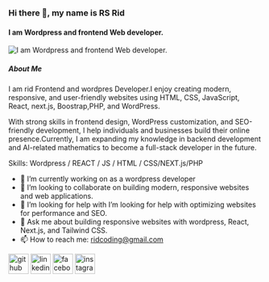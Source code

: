 ### Hi there 👋, my name is RS Rid
#### I am Wordpress and frontend Web developer.
![I am Wordpress and frontend Web developer.](https://media.licdn.com/dms/image/v2/D4E16AQFrNZm2_RetZg/profile-displaybackgroundimage-shrink_350_1400/B4EZlbplIwK0AY-/0/1758179252211?e=1761177600&v=beta&t=n3WfJlcncdAjr-tFHEAkKL7Bi_OncBim92fewvdJBFA)
##### About Me
I am rid Frontend and wordpres Developer.I enjoy creating modern, responsive, and user-friendly websites using HTML, CSS, JavaScript, React, next.js, Boostrap,PHP, and WordPress.

With strong skills in frontend design, WordPress customization, and SEO-friendly development, I help individuals and businesses build their online presence.Currently, I am expanding my knowledge in backend development and AI-related mathematics to become a full-stack developer in the future.

Skills: Wordpress / REACT / JS / HTML / CSS/NEXT.js/PHP

- 🔭 I’m currently working on as a  wordpress developer 
- 👯 I’m looking to collaborate on building modern, responsive websites and web applications. 
- 🤔 I’m looking for help with I’m looking for help with optimizing websites for performance and SEO. 
- 💬 Ask me about building responsive websites with wordpress, React, Next.js, and Tailwind CSS. 
- 📫 How to reach me: ridcoding@gmail.com 


[<img src='https://cdn.jsdelivr.net/npm/simple-icons@3.0.1/icons/github.svg' alt='github' height='40'>](https://github.com/https://github.com/rs-rid)  [<img src='https://cdn.jsdelivr.net/npm/simple-icons@3.0.1/icons/linkedin.svg' alt='linkedin' height='40'>](https://www.linkedin.com/in/https://www.linkedin.com/in/rs-rid-267807383//)  [<img src='https://cdn.jsdelivr.net/npm/simple-icons@3.0.1/icons/facebook.svg' alt='facebook' height='40'>](https://www.facebook.com/https://www.facebook.com/rs.rid.792336)  [<img src='https://cdn.jsdelivr.net/npm/simple-icons@3.0.1/icons/instagram.svg' alt='instagram' height='40'>](https://www.instagram.com/https://www.instagram.com/rs.rid.792336/)  

